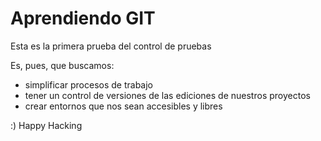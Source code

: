 # Aprendiendo GIT

Esta es la primera prueba del control de pruebas

Es, pues, que buscamos:

* simplificar procesos de trabajo
* tener un control de versiones de las ediciones de nuestros proyectos
* crear entornos que nos sean accesibles y libres


:) Happy Hacking
